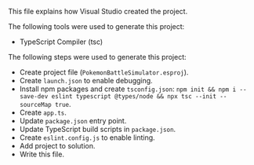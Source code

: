 This file explains how Visual Studio created the project.

The following tools were used to generate this project:
- TypeScript Compiler (tsc)

The following steps were used to generate this project:
- Create project file (`PokemonBattleSimulator.esproj`).
- Create `launch.json` to enable debugging.
- Install npm packages and create `tsconfig.json`: `npm init && npm i --save-dev eslint typescript @types/node && npx tsc --init --sourceMap true`.
- Create `app.ts`.
- Update `package.json` entry point.
- Update TypeScript build scripts in `package.json`.
- Create `eslint.config.js` to enable linting.
- Add project to solution.
- Write this file.

